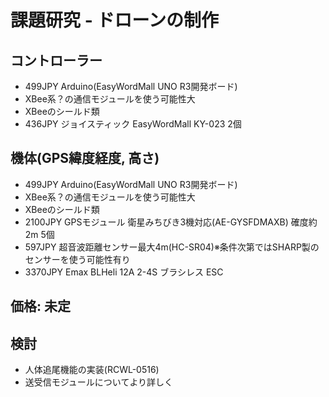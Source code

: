 # 課題研究 - ドローンの制作

<h2>コントローラー</h2>
<ul>
	<li>499JPY Arduino(EasyWordMall UNO R3開発ボード)</li>
	<li>XBee系？の通信モジュールを使う可能性大</li>
	<li>XBeeのシールド類</li>
	<li>436JPY ジョイスティック EasyWordMall KY-023  2個</li>
</ul>

<h2>機体(GPS緯度経度, 高さ)</h2>
<ul>
	<li>499JPY Arduino(EasyWordMall UNO R3開発ボード)</li>
	<li>XBee系？の通信モジュールを使う可能性大</li>
	<li>XBeeのシールド類</li>
	<li>2100JPY GPSモジュール 衛星みちびき3機対応(AE-GYSFDMAXB) 確度約2m 5個</li>
	<li>597JPY 超音波距離センサー最大4m(HC-SR04)※条件次第ではSHARP製のセンサーを使う可能性有り</li>
	<li>3370JPY Emax BLHeli 12A 2-4S ブラシレス ESC</li>
</ul>
		
<h2>価格: 未定</h2>

<h2>検討</h2>
<ul>
	<li>人体追尾機能の実装(RCWL-0516)</li>
	<li>送受信モジュールについてより詳しく</li>
</ul>
